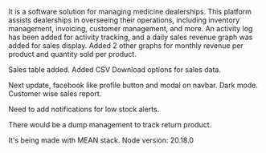 It is a software solution for managing medicine dealerships. This platform assists dealerships in overseeing their operations, including inventory management, invoicing, customer management, and more. 
An activity log has been added for activity tracking, and a daily sales revenue graph was added for sales display. Added 2 other graphs for monthly revenue per product and quantity sold per product.

Sales table added. Added CSV Download options for sales data. 

Next update, facebook like profile button and modal on navbar. Dark mode. Customer wise sales report.

Need to add notifications for low stock alerts.

There would be a dump management to track return product.

It's being made with MEAN stack.
Node version: 20.18.0

